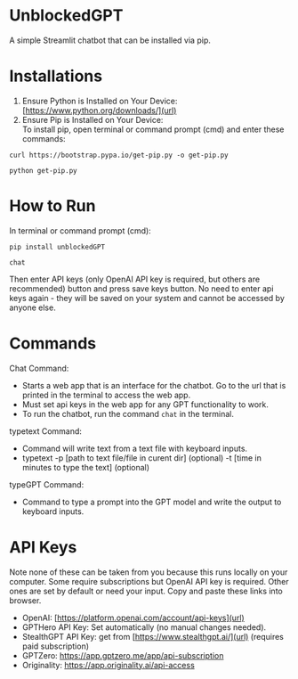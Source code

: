# UnblockedGPT
A simple Streamlit chatbot that can be installed via pip.

# Installations
1. Ensure Python is Installed on Your Device: [https://www.python.org/downloads/](url)  
2. Ensure Pip is Installed on Your Device:  
To install pip, open terminal or command prompt (cmd) and enter these commands:
```
curl https://bootstrap.pypa.io/get-pip.py -o get-pip.py
```
```
python get-pip.py
```

# How to Run
In terminal or command prompt (cmd):  
```
pip install unblockedGPT
```
```
chat
```
Then enter API keys (only OpenAI API key is required, but others are recommended) button and press save keys button. No need to enter api keys again - they will be saved on your system and cannot be accessed by anyone else. 

# Commands
Chat Command:
- Starts a web app that is an interface for the chatbot. Go to the url that is printed in the terminal to access the web app. 
- Must set api keys in the web app for any GPT functionality to work.
- To run the chatbot, run the command `chat` in the terminal.

typetext Command:
- Command will write text from a text file with keyboard inputs. 
- typetext -p [path to text file/file in curent dir] (optional) -t [time in minutes to type the text] (optional)

typeGPT Command:
- Command to type a prompt into the GPT model and write the output to keyboard inputs.

# API Keys
Note none of these can be taken from you because this runs locally on your computer. Some require subscriptions but OpenAI API key is required. Other ones are set by default or need your input. Copy and paste these links into browser.
- OpenAI: [https://platform.openai.com/account/api-keys](url)
- GPTHero API Key: Set automatically (no manual changes needed).
- StealthGPT API Key: get from [https://www.stealthgpt.ai/](url) (requires paid subscription)
- GPTZero: https://app.gptzero.me/app/api-subscription
- Originality: https://app.originality.ai/api-access
